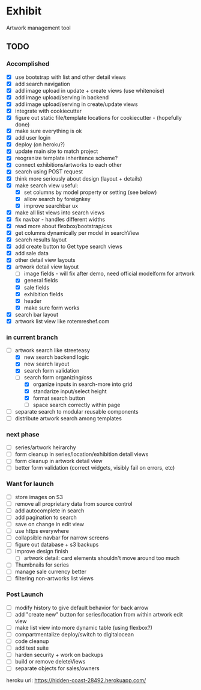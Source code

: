 # Exhibit

Artwork management tool

## TODO

### Accomplished

- [X] use bootstrap with list and other detail views
- [X] add search navigation
- [X] add image upload in update + create views (use whitenoise)
- [X] add image upload/serving in backend
- [X] add image upload/serving in create/update views
- [X] integrate with cookiecutter
- [X] figure out static file/template locations for cookiecutter - (hopefully done)
- [X] make sure everything is ok
- [X] add user login
- [X] deploy (on heroku?)
- [X] update main site to match project
- [X] reogranize template inheritence scheme?
- [X] connect exhibitions/artworks to each other
- [X] search using POST request
- [X] think more seriously about design (layout + details)
- [X] make search view useful:
  - [X] set columns by model property or setting (see below)
  - [X] allow search by foreignkey
  - [X] improve searchbar ux
- [X] make all list views into search views
- [X] fix navbar - handles different widths
- [X] read more about flexbox/bootstrap/css
- [X] get columns dynamically per model in searchView
- [X] search results layout
- [X] add create button to Get type search views
- [X] add sale data
- [X] other detail view layouts
- [X] artwork detail view layout
  - [ ] image fields - will fix after demo, need official modelform for artwork
  - [X] general fields
  - [X] sale fields
  - [X] exhibition fields
  - [X] header
  - [X] make sure form works
- [X] search bar layout
- [X] artwork list view like rotemreshef.com

### in current branch

- [ ] artwork search like streeteasy
  - [X] new search backend logic
  - [X] new search layout
  - [X] search form validation
  - [ ] search form organizing/css
    - [X] organize inputs in search-more into grid
    - [X] standarize input/select height
    - [X] format search button
    - [ ] space search correctly within page
- [ ] separate search to modular reusable components
- [ ] distribute artwork search among templates

### next phase

- [ ] series/artwork heirarchy
- [ ] form cleanup in series/location/exhibition detail views
- [ ] form cleanup in artwork detail view
- [ ] better form validation (correct widgets, visibly fail on errors, etc)

### Want for launch

- [ ] store images on S3
- [ ] remove all proprietary data from source control
- [ ] add autocomplete in search
- [ ] add pagination to search
- [ ] save on change in edit view
- [ ] use https everywhere
- [ ] collapsible navbar for narrow screens
- [ ] figure out database + s3 backups
- [ ] improve design finish
  - [ ] artwork detail: card elements shouldn't move around too much
- [ ] Thumbnails for series
- [ ] manage sale currency better
- [ ] filtering non-artworks list views

### Post Launch

- [ ] modify history to give default behavior for back arrow
- [ ] add "create new" button for series/location from within artwork edit view
- [ ] make list view into more dynamic table (using flexbox?)
- [ ] compartmentalize deploy/switch to digitalocean
- [ ] code cleanup
- [ ] add test suite
- [ ] harden security + work on backups
- [ ] build or remove deleteViews
- [ ] separate objects for sales/owners

heroku url: <https://hidden-coast-28492.herokuapp.com/>
